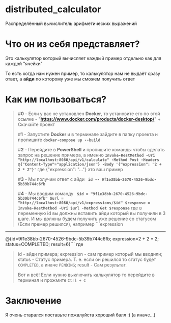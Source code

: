 # distributed_calculator
Распределённый вычислитель арифметических выражений

# Что он из себя представляет?

Это калькулятор который вычисляет каждый пример отдельно как для каждой "ячейки"

То есть когда нам нужен пример, то калькулятор нам не выдаёт сразу ответ, а **айди** по которому уже мы сможем получить ответ

# Как им пользоваться?

> #**0** - Если у вас не установлен **Docker**, то установите его по этой ссылке - "**https://www.docker.com/products/docker-desktop/**" + Скачайте проект
> 
> #**1** - Запустите **Docker** и в терминале зайдите в папку проекта и пропишите **```docker-compose up --build```**
>
> #**2** - Перейдите в **PowerShell** и пропишите команды чтобы сделать запрос на решение примера, а именно **```Invoke-RestMethod -Uri "http://localhost:8080/api/v1/calculate" -Method Post -Headers @{"Content-Type"="application/json"} -Body '{"expression": "2 + 2 * 2"}'```** где {"expression": "..."} это ваш пример
>
> #**3** - Мы получим ответ с айди **```
id
--
9f1e38bb-2670-4526-9bdc-5b39b744c6fb```**
>
> #**4** - Мы вводим команду **``` $id = "9f1e38bb-2670-4526-9bdc-5b39b744c6fb"
> $url = "http://localhost:8080/api/v1/expressions/$id"
> $response = Invoke-RestMethod -Uri $url -Method Get
> $response```** 
> где в переменную id вы должны вставить айди который вы получили в 3 шаге. И мы должны будем получить уже решение со статусом (Если премер решился), например ```expression
----------
@{id=9f1e38bb-2670-4526-9bdc-5b39b744c6fb; expression=2 + 2 * 2; status=COMPLETED; result=6}``` где
> id - айди примера;
> expression - сам пример который мы вводили;
> status - Статус примера. Т. е. если он решился то статус будет ```COMPLETED```, а иначе ```PENDING```;
> result - Сам результат.
>
> Вот и всё! Если нужно выключить калькулятор то перейдите в терминал и прожмите ```Ctrl + C```


# Заключение

Я очень старался поставьте пожалуйста хороший балл :) (а иначе...)
